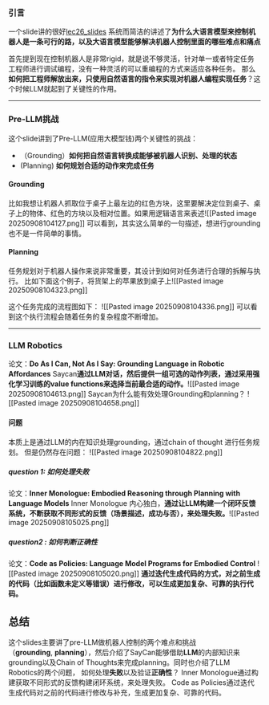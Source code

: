 ### 引言
一个slide讲的很好[lec26_slides](https://www.cs.cornell.edu/courses/cs4756/2023sp/assets/slides_notes/lec26_slides.pdf)
系统而简洁的讲述了**为什么大语言模型来控制机器人是一条可行的路，以及大语言模型能够解决机器人控制里面的哪些难点和痛点**

首先提到现在控制机器人是非常rigid，就是说不够灵活，针对单一或者特定任务工程师进行调试编程，没有一种灵活的可以重编程的方式来适应各种任务。
那么**如何把工程师解放出来，只使用自然语言的指令来实现对机器人编程实现任务**？这个时候LLM就起到了关键性的作用。

-------
### Pre-LLM挑战
这个slide讲到了Pre-LLM(应用大模型钱)两个关键性的挑战：
- （Grounding）**如何把自然语言转换成能够被机器人识别、处理的状态**
-    (Planning) **如何规划合适的动作来完成任务**

#### Grounding
比如我想让机器人抓取位于桌子上最左边的红色方块，这里要解决定位到桌子、桌子上的物体、红色的方块以及相对位置。如果用逻辑语言来表述![[Pasted image 20250908104127.png]]
可以看到，其实这么简单的一句描述，想进行grounding也不是一件简单的事情。

#### Planning
任务规划对于机器人操作来说非常重要，其设计到如何对任务进行合理的拆解与执行。
比如下面这个例子，将货架上的苹果放到桌子上![[Pasted image 20250908104323.png]]

这个任务完成的流程图如下：
![[Pasted image 20250908104336.png]]
可以看到这个执行流程会随着任务的复杂程度不断增加。

----
### LLM Robotics
论文：**Do As I Can, Not As I Say: Grounding Language in Robotic Affordances**
Saycan**通过LLM对话，然后提供一组可选的动作列表，通过采用强化学习训练的value functions来选择当前最合适的动作。**![[Pasted image 20250908104613.png]]
Saycan为什么能有效处理Grounding和planning？
![[Pasted image 20250908104658.png]]
#### 问题
本质上是通过LLM的内在知识处理grounding，通过chain of thought 进行任务规划。
但是仍然存在问题：
![[Pasted image 20250908104822.png]]
##### question 1: 如何处理失败
论文：**Inner Monologue: Embodied Reasoning through Planning with Language Models**
Inner Monologue 内心独白，**通过让LLM构建一个闭环反馈系统，不断获取不同形式的反馈（场景描述，成功与否），来处理失败。**![[Pasted image 20250908105025.png]]
##### question2 : 如何判断正确性
论文：**Code as Policies: Language Model Programs for Embodied Control**
![[Pasted image 20250908105020.png]]
**通过迭代生成代码的方式，对之前生成的代码（比如函数未定义等错误）进行修改，可以生成更加复杂、可靠的执行代码。**

## 总结
这个slides主要讲了pre-LLM做机器人控制的两个难点和挑战（**grounding**, **planning**），然后介绍了SayCan能够借助**LLM**的内部知识来grounding以及Chain of Thoughts来完成planning。同时也介绍了LLM Robotics的两个问题，
如何处理**失败**以及验证**正确性**？
Inner Monologue通过构建获取不同形式的反馈构建闭环系统，来处理失败。
Code as Policies通过迭代生成代码对之前的代码进行修改与补充，生成更加复杂、可靠的代码。
